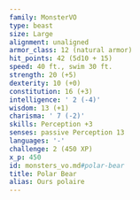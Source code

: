 ```yaml
---
family: MonsterVO
type: beast
size: Large
alignment: unaligned
armor_class: 12 (natural armor)
hit_points: 42 (5d10 + 15)
speed: 40 ft., swim 30 ft.
strength: 20 (+5)
dexterity: 10 (+0)
constitution: 16 (+3)
intelligence: ' 2 (-4)'
wisdom: 13 (+1)
charisma: ' 7 (-2)'
skills: Perception +3
senses: passive Perception 13
languages: '-'
challenge: 2 (450 XP)
x_p: 450
id: monsters_vo.md#polar-bear
title: Polar Bear
alias: Ours polaire
---
```


